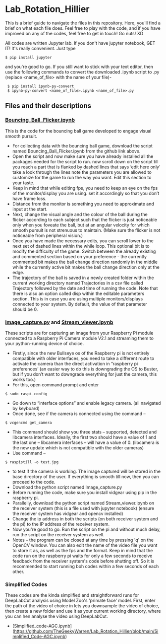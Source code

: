 # Lab_Rotation_Hillier
This is a brief guide to navigate the files in this repository.
Here, you'll find a brief on what each file does. 
Feel free to play with the code, and if you have improved on any of the codes, feel free to get in touch!
Go nuts! XD

All codes are written Jupyter lab. If you don't have jupyter notebook, GET IT! It's really convenient. Just type
```
$ pip install jupyter
```
and you're good to go. If you still want to stick with your text editor, then use the following commands to convert the downloaded .ipynb script to .py (replace <name_of_file> with the name of your file)- 
```
 $ pip install ipynb-py-convert
 $ ipynb-py-convert <name_of_file>.ipynb <name_of_file>.py
```

## Files and their descriptions
### [Bouncing_Ball_Flicker.ipynb](https://github.com/TheGeekyWarren/Lab_Rotation_Hillier/blob/main/Bouncing_Ball_Flicker.ipynb) 
This is the code for the bouncing ball game developed to engage visual smooth pursuit.
* For collecting data with the bouncing ball game, download the script named Bouncing_Ball_Flicker.ipynb from the github link above. 
* Open the script and now make sure you have already installed all the packages needed for the script to run. 
now scroll down on the script till you reach a part that is flanked by dashed lines that says ‘edit here only’ 
take a look through the lines note the parameters you are allowed to customize for the game to run the way you want. Edit this section to your taste. 
* Keep in mind that while editing fps, you need to keep an eye on the fps of the monitor/display you are using. set it accordingly so that you don’t have frame loss. 
* Distance from the monitor is something you need to approximate and input at the start. 
* Next, change the visual angle and the colour of the ball during the flicker according to each subject such that the flicker is just noticeable only when you foveate the ball, but at an angular velocity for which smooth pursuit is not strenuous to maintain. (Make sure the flicker is not noticeable from peripheral vision.)
* Once you have made the necessary edits, you can scroll lower to the next set of dashed lines within the while loop. This optional bit is to modify the difficulty of the game. Switch between the already existing and commented section based on your preference - the currently commented bit makes the ball change direction randomly in the middle while the currently active bit makes the ball change direction only at the edge. 
* The trajectory of the ball is saved in a newly created folder within the current working directory named Trajectories in a csv file called Trajectory followed by the date and time of running the code. 
Note that there is also an option called disp within the editable parameters section. This is in case you are using multiple monitors/displays connected to your system. By default, the value of that parameter should be 0. 
 
### [Image_capture.py](https://github.com/TheGeekyWarren/Lab_Rotation_Hillier/blob/main/Image_Capture.py) and [Stream_viewer.ipynb](https://github.com/TheGeekyWarren/Lab_Rotation_Hillier/blob/main/Stream_viewer.ipynb)
These scripts are for capturing an image from your Raspberry Pi module connected to a Raspberry Pi Camera module V2.1 and streaming them to your python-running device of choice.
* Firstly, since the new Bullseye os of the Raspberry pi is not entirely compatible with older interfaces, you need to take a different route to activate the camera than the direct activation in “raspberry pi preferences’ (an easier way to do this is downgrading the OS to Buster, but if you don’t want to downgrade everything for just the camera, this works too.)
* For this, open command prompt and enter 
```
$ sudo raspi-config
```
* Go down to “interface options”  and enable legacy camera. (all navigated by keyboard)
* Once done, see if the camera is connected using the command – 
```
$ vcgencmd get_camera
```
* This command should show you three stats – supported, detected and libcamera interfaces. Ideally, the first two should have a value of 1 and the last one – libcamera interfaces – will have a value of 0. (libcamera is the new update which is not compatible with the older cameras)
* Use command – 
```
$ raspistill -o test.jpg
```
* to test if the camera is working. The image captured will be stored in the base directory of the user. 
If everything is smooth till now, then you can proceed to the code. 
* Download the python script named Image_capture.py
* Before running the code, make sure you install vidgear using pip in the raspberry pi. 
* Parallelly, download the python script named Stream_viewer.ipynb on the receiver system (this is a file used with jupyter notebook) (ensure the receiver system has vidgear and opencv installed)
* Change the ip address in both the scripts (on both receiver system and the pi) to the IP address of the receiver system. 
* Now you're good to go. Run the script on the pi and without much delay, run the script on the receiver system as well. 
* Notes – the program can be closed at any time by pressing 'q' on the OpenCV window. You can also edit the name of the video file you want to store it as, as well as the fps and the format. Keep in mind that the code run on the raspberry pi waits for only a few seconds to receive feedback from the receiver system's code before shutting off. So it is recommended to start running boh codes within a few seconds of each other. 

### Simplified Codes
These codes are the kinda simplified and straightforward runs for DeepLabCut analysis using Model Zoo's 'primate face' model. First, enter the path of the video of choice in  lets you downsample the video of choice, then create a new folder and use it as your current working directory, where you can hen analyse the video using DeepLabCut.
* [Simplified_code-AGC.ipynb] (https://github.com/TheGeekyWarren/Lab_Rotation_Hillier/blob/main/Simplified_Code-AGC.ipynb) 
